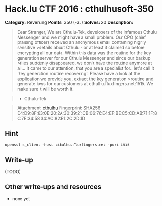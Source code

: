 # Hack.lu CTF 2016 : cthulhusoft-350

**Category:** Reversing
**Points:** 350 (-35)
**Solves:** 20
**Description:**

>Dear Stranger,
>We are Cthulu-Tek, developers of the infamous Cthulu Messenger, and we might have a small problem. Our CPO (chief praising officer) received an anonymous email containing highly sensitive >details about Cthulu - or at least it claimed so before encrypting all our data. Within this data was the routine for the key generation server for our Cthulu Messenger and since our backup >files suddenly disappeared, we don't have the routine anymore at all...
>It came to our attention, that you are a specialist for.. let's call it 'key generation routine recovering'. Please have a look at the application we provide you, extract the key generation >routine and generate keys for our customers at cthulhu.fluxfingers.net:1515.
>We make sure it will be worth it.

>- Cthulu-Tek

>Attachment: [cthulhu](cthulusoft)
>Fingerprint: SHA256 D4:D9:8F:83:0E:20:2A:30:39:21:CB:06:76:E4:EF:BE:C5:CD:AB:71:1F:8C:7E:34:58:34:AC:82:E1:2C:2D:1D

## Hint

`openssl s_client -host cthulhu.fluxfingers.net -port 1515`

## Write-up

(TODO)

## Other write-ups and resources

* none yet
